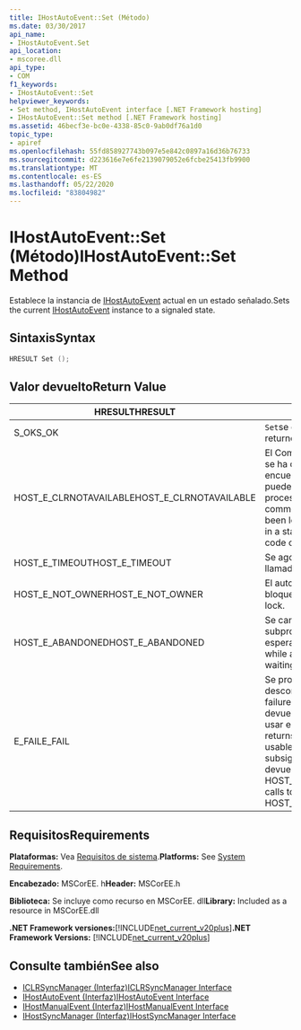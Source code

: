```yaml
---
title: IHostAutoEvent::Set (Método)
ms.date: 03/30/2017
api_name:
- IHostAutoEvent.Set
api_location:
- mscoree.dll
api_type:
- COM
f1_keywords:
- IHostAutoEvent::Set
helpviewer_keywords:
- Set method, IHostAutoEvent interface [.NET Framework hosting]
- IHostAutoEvent::Set method [.NET Framework hosting]
ms.assetid: 46becf3e-bc0e-4338-85c0-9ab0df76a1d0
topic_type:
- apiref
ms.openlocfilehash: 55fd858927743b097e5e842c0897a16d36b76733
ms.sourcegitcommit: d223616e7e6fe2139079052e6fcbe25413fb9900
ms.translationtype: MT
ms.contentlocale: es-ES
ms.lasthandoff: 05/22/2020
ms.locfileid: "83804982"
---
```

# <a name="ihostautoeventset-method"></a><span data-ttu-id="acce9-102">IHostAutoEvent::Set (Método)</span><span class="sxs-lookup"><span data-stu-id="acce9-102">IHostAutoEvent::Set Method</span></span>
<span data-ttu-id="acce9-103">Establece la instancia de [IHostAutoEvent](ihostautoevent-interface.md) actual en un estado señalado.</span><span class="sxs-lookup"><span data-stu-id="acce9-103">Sets the current [IHostAutoEvent](ihostautoevent-interface.md) instance to a signaled state.</span></span>  
  
## <a name="syntax"></a><span data-ttu-id="acce9-104">Sintaxis</span><span class="sxs-lookup"><span data-stu-id="acce9-104">Syntax</span></span>  
  
```cpp  
HRESULT Set ();  
```  
  
## <a name="return-value"></a><span data-ttu-id="acce9-105">Valor devuelto</span><span class="sxs-lookup"><span data-stu-id="acce9-105">Return Value</span></span>  
  
|<span data-ttu-id="acce9-106">HRESULT</span><span class="sxs-lookup"><span data-stu-id="acce9-106">HRESULT</span></span>|<span data-ttu-id="acce9-107">Descripción</span><span class="sxs-lookup"><span data-stu-id="acce9-107">Description</span></span>|  
|-------------|-----------------|  
|<span data-ttu-id="acce9-108">S_OK</span><span class="sxs-lookup"><span data-stu-id="acce9-108">S_OK</span></span>|<span data-ttu-id="acce9-109">`Set`se devolvió correctamente.</span><span class="sxs-lookup"><span data-stu-id="acce9-109">`Set` returned successfully.</span></span>|  
|<span data-ttu-id="acce9-110">HOST_E_CLRNOTAVAILABLE</span><span class="sxs-lookup"><span data-stu-id="acce9-110">HOST_E_CLRNOTAVAILABLE</span></span>|<span data-ttu-id="acce9-111">El Common Language Runtime (CLR) no se ha cargado en un proceso o el CLR se encuentra en un estado en el que no puede ejecutar código administrado ni procesar la llamada correctamente.</span><span class="sxs-lookup"><span data-stu-id="acce9-111">The common language runtime (CLR) has not been loaded into a process, or the CLR is in a state in which it cannot run managed code or process the call successfully.</span></span>|  
|<span data-ttu-id="acce9-112">HOST_E_TIMEOUT</span><span class="sxs-lookup"><span data-stu-id="acce9-112">HOST_E_TIMEOUT</span></span>|<span data-ttu-id="acce9-113">Se agotó el tiempo de espera de la llamada.</span><span class="sxs-lookup"><span data-stu-id="acce9-113">The call timed out.</span></span>|  
|<span data-ttu-id="acce9-114">HOST_E_NOT_OWNER</span><span class="sxs-lookup"><span data-stu-id="acce9-114">HOST_E_NOT_OWNER</span></span>|<span data-ttu-id="acce9-115">El autor de la llamada no posee el bloqueo.</span><span class="sxs-lookup"><span data-stu-id="acce9-115">The caller does not own the lock.</span></span>|  
|<span data-ttu-id="acce9-116">HOST_E_ABANDONED</span><span class="sxs-lookup"><span data-stu-id="acce9-116">HOST_E_ABANDONED</span></span>|<span data-ttu-id="acce9-117">Se canceló un evento mientras un subproceso o fibra bloqueados estaba esperando en él.</span><span class="sxs-lookup"><span data-stu-id="acce9-117">An event was canceled while a blocked thread or fiber was waiting on it.</span></span>|  
|<span data-ttu-id="acce9-118">E_FAIL</span><span class="sxs-lookup"><span data-stu-id="acce9-118">E_FAIL</span></span>|<span data-ttu-id="acce9-119">Se produjo un error grave desconocido.</span><span class="sxs-lookup"><span data-stu-id="acce9-119">An unknown catastrophic failure occurred.</span></span> <span data-ttu-id="acce9-120">Cuando un método devuelve E_FAIL, CLR ya no se puede usar en el proceso.</span><span class="sxs-lookup"><span data-stu-id="acce9-120">When a method returns E_FAIL, the CLR is no longer usable within the process.</span></span> <span data-ttu-id="acce9-121">Las llamadas subsiguientes a métodos de hospedaje devuelven HOST_E_CLRNOTAVAILABLE.</span><span class="sxs-lookup"><span data-stu-id="acce9-121">Subsequent calls to hosting methods return HOST_E_CLRNOTAVAILABLE.</span></span>|  
  
## <a name="requirements"></a><span data-ttu-id="acce9-122">Requisitos</span><span class="sxs-lookup"><span data-stu-id="acce9-122">Requirements</span></span>  
 <span data-ttu-id="acce9-123">**Plataformas:** Vea [Requisitos de sistema](../../get-started/system-requirements.md).</span><span class="sxs-lookup"><span data-stu-id="acce9-123">**Platforms:** See [System Requirements](../../get-started/system-requirements.md).</span></span>  
  
 <span data-ttu-id="acce9-124">**Encabezado:** MSCorEE. h</span><span class="sxs-lookup"><span data-stu-id="acce9-124">**Header:** MSCorEE.h</span></span>  
  
 <span data-ttu-id="acce9-125">**Biblioteca:** Se incluye como recurso en MSCorEE. dll</span><span class="sxs-lookup"><span data-stu-id="acce9-125">**Library:** Included as a resource in MSCorEE.dll</span></span>  
  
 <span data-ttu-id="acce9-126">**.NET Framework versiones:**[!INCLUDE[net_current_v20plus](../../../../includes/net-current-v20plus-md.md)]</span><span class="sxs-lookup"><span data-stu-id="acce9-126">**.NET Framework Versions:** [!INCLUDE[net_current_v20plus](../../../../includes/net-current-v20plus-md.md)]</span></span>  
  
## <a name="see-also"></a><span data-ttu-id="acce9-127">Consulte también</span><span class="sxs-lookup"><span data-stu-id="acce9-127">See also</span></span>

- [<span data-ttu-id="acce9-128">ICLRSyncManager (Interfaz)</span><span class="sxs-lookup"><span data-stu-id="acce9-128">ICLRSyncManager Interface</span></span>](iclrsyncmanager-interface.md)
- [<span data-ttu-id="acce9-129">IHostAutoEvent (Interfaz)</span><span class="sxs-lookup"><span data-stu-id="acce9-129">IHostAutoEvent Interface</span></span>](ihostautoevent-interface.md)
- [<span data-ttu-id="acce9-130">IHostManualEvent (Interfaz)</span><span class="sxs-lookup"><span data-stu-id="acce9-130">IHostManualEvent Interface</span></span>](ihostmanualevent-interface.md)
- [<span data-ttu-id="acce9-131">IHostSyncManager (Interfaz)</span><span class="sxs-lookup"><span data-stu-id="acce9-131">IHostSyncManager Interface</span></span>](ihostsyncmanager-interface.md)

